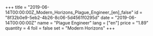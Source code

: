 +++
title = "2019-06-14T00:00:00Z_Modern_Horizons_Plague_Engineer_[en]_false"
id = "8f32b0e9-5eb2-4b26-8c06-5d4561f0295d"
date = "2019-06-14T00:00:00Z"
name = "Plague Engineer"
lang = ["en"]
price = "1.89"
quantity = 4
foil = false
set = "Modern Horizons"
+++
